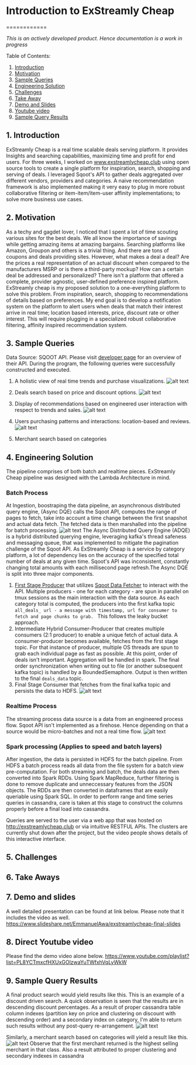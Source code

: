 # Introduction to ExStreamly Cheap
============

*This is an actively developed product. Hence documentation is a work in progress*

Table of Contents:

1. [Introduction](README.md#1-introduction)
2. [Motivation](README.md#2-motivation)
3. [Sample Queries](README.md#3-sample-queries)
4. [Engineering Solution](README.md#4-engineering-solution) 
5. [Challenges](README.md#4-challenges)
6. [Take Away](README.md#5-take-aways)
7. [Demo and Slides](README.md#6-demo-and-slides)
8. [Youtube video](README.md#8-direct-youtube-video)
9. [Sample Query Results](README.md#9-sample-query-results)

## 1. Introduction
ExStreamly Cheap is a real time scalable deals serving platform. It provides Insights and searching capabilities, maximizing time and profit for end users. 
For three weeks, I worked on www.exstreamlycheap.club using open source tools to create a single platform for inspiration, search, shopping and serving of deals. I leveraged Sqoot's API to gather deals aggregated over different vendors, providers and categories.
A naive recommendation framework is also implemented making it very easy to plug in more robust collaborative filtering or item-item/item-user affinity implementations; to solve more business use cases.

## 2. Motivation
As a techy and gagdet lover, I noticed that I spent a lot of time scouting various sites for the best deals. We all know the importance of savings while getting amazing items at amazing bargains. Searching platforms like Amazon, Groupon and others is a trivial thing. And there are tons of coupons and deals providing sites. However, what makes a deal a deal? Are the prices a real representation of an actual discount when compared to the manufacturers MSRP or is there a third-party mockup? How can a certain deal be addressed and personalized? There isn't a platform that offered a complete, provider agnostic, user-defined preference inspired platform. ExStreamly cheap is my proposed solution to a one-everything platform to solve this problem. From inspiration, search, shopping to recommendations of details based on preferences. My end goal is to develop a notification system on the platform to alert users when deals that match their interest arrive in real time; location based interests, price, discount rate or other interest. This will require plugging in a specialized robust collaborative filtering, affinity inspired recommendation system.

## 3. Sample Queries
Data Source: SQOOT API. Please visit [developer page](http://docs.sqoot.com/v2/overview.html) for an overview of their API.
During the program, the following queries were successfully constructed and executed.
  1. A holistic view of real time trends and purchase visualizations.
  ![alt text](figures/query_visualization.png "Realtime trends and sales visualizations.")

  2. Deals search based on price and discount options.
  ![alt text](figures/query_price_discount.png "Deals search based on price and discount.")


  3. Display of recommendations based on engineered user interaction with respect to trends and sales.
  ![alt text](figures/recommendations.png "Recommendations display")

  4. Users purchasing patterns and interactions: location-based and reviews.
  ![alt text](figures/users_pattern_map.png "Users' purchasing patterns.")

  5. Merchant search based on categories

## 4. Engineering Solution
The pipeline comprises of both batch and realtime pieces. ExStreamly Cheap pipeline was designed with the Lambda Architecture in mind.

### Batch Process
At Ingestion, boostraping the data pipeline, an asynchronous distributed query engine, (Async DQE) calls the Sqoot API, computes the range of pages to fetch, take into account a time change between the first snapshot and actual data fetch. The fetched data is then marshalled into the pipeline for batch processing.
![alt text](figures/batch_pipeline.png "Batch Processing.")
The Async Distributed Query Engine (ADQE) is a hybrid distributed querying engine, leveraging kafka's thread safeness and messaging queue, that was implemented to mitigate the pagination challenge of the Sqoot API. As ExStreamly Cheap is a service by category platform, a lot of dependency lies on the accuracy of the specified total number of deals at any given time. Sqoot's API was inconsistent, constantly changing total amounts with each millisecond page refresh.The Async DQE is split into three major components.
  1. [First Stage Producer](src/fetch_data/generate_all_categories.py) that utilizes [Sqoot Data Fetcher](src/fetch/fetch_sqoot_data.py) to interact with the API. Multiple producers - one for each category -  are spun in parallel on tmux sessions as the main interaction with the data source. As each category total is computed, the producers into the first kafka topic       
```all_deals_ url - a message with timestamp, url for consumer to fetch and page chunks to grab. ```
This follows the leaky bucket approach. 
  2. Intermediate Hybrid Consumer-Producer that creates multiple consumers (2:1 producer) to enable a unique fetch of actual data. A consumer-producer becomes available, fetches from the first stage topic. For that instance of producer, multiple OS threads are spun to grab each individual page as fast as possible. At this point, order of deals isn't important. Aggregation will be handled in spark. The final order synchronization when writing out to file (or another subsequent kafka topic) is handled by a BoundedSemaphore. Output is then written to the final ```deals_data``` topic.
  3. Final Stage Consumer that fetches from the final kafka topic and persists the data to HDFS.
![alt text](figures/async_dqe_architecture.png "Async DQE.")

### Realtime Process
The streaming process data source is a data from an engineered process flow. Sqoot API isn't implemented as a firehose. Hence depending on that a source would be micro-batches and not a real time flow.
![alt text](figures/realtime_pipeline.png "Realtime Processing.")

### Spark processing (Applies to speed and batch layers)
After ingestion, the data is persisted in HDFS for the batch pipeline. From HDFS a batch process reads all data from the file system for a batch view pre-computation. For both streaming and batch, the deals data are then converted into Spark RDDs. Using Spark MapReduce, further filtering is done to remove duplicate and unneccessary features from the JSON objects. The RDDs are then converted in dataframes that are easily queriable using Spark SQL. In order to perform range and time series queries in cassandra, care is taken at this stage to construct the columns properly before a final load into cassandra.

Queries are served to the user via a web app that was hosted on http://exstreamlycheap.club or via intuitive RESTFUL APIs. The clusters are currently shut down after the project, but the video people shows details of this interactive interface.

## 5. Challenges
## 6. Take Aways
## 7. Demo and slides
A well detailed presentation can be found at link below. Please note that it includes the video as well.
https://www.slideshare.net/EmmanuelAwa/exstreamlycheap-final-slides

## 8. Direct Youtube video
Please find the demo video alone below.
https://www.youtube.com/playlist?list=PL8YCTmxcfHXUxGOlzwaYuTWfxhVqLyWkW

## 9. Sample Query Results
A final product search would yield results like this. This is an example of a discount driven search. A quick observation is seen that the results are in descending discount percentages. As a result of proper cassandra table column indexes (partition key on price and clustering on discount with descending order) and a secondary index on category, I'm able to return such results without any post-query re-arrangement.
![alt text](figures/product_search_with_result.png "Deals search based on price and discount with results.")


Similarly, a merchant search based on categories will yield a result like this.
  ![alt text](figures/merchant_search_with_result.png "Deals search based on price and discount.")
Observe that the first merchant returned is the highest selling merchant in that class. Also a result attributed to proper clustering and secondary indexes in cassandra
